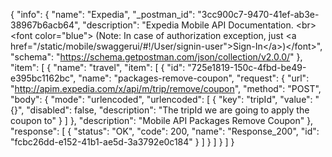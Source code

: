 {
  "info": {
    "name": "Expedia",
    "_postman_id": "3cc900c7-9470-41ef-ab3e-38967b6acb64",
    "description": "Expedia Mobile API Documentation. &lt;br&gt;&lt;font color=&quot;blue&quot;&gt; (Note: In case of authorization exception, just &lt;a href=&quot;/static/mobile/swaggerui/#!/User/signin-user&quot;&gt;Sign-In&lt;/a&gt;)&lt;/font&gt;",
    "schema": "https://schema.getpostman.com/json/collection/v2.0.0/"
  },
  "item": [
    {
      "name": "travel",
      "item": [
        {
          "id": "725e1819-150c-4fbd-be49-e395bc1162bc",
          "name": "packages-remove-coupon",
          "request": {
            "url": "http://apim.expedia.com/x/api/m/trip/remove/coupon",
            "method": "POST",
            "body": {
              "mode": "urlencoded",
              "urlencoded": [
                {
                  "key": "tripId",
                  "value": "{}",
                  "disabled": false,
                  "description": "The tripId we are going to apply the coupon to"
                }
              ]
            },
            "description": "Mobile API Packages Remove Coupon"
          },
          "response": [
            {
              "status": "OK",
              "code": 200,
              "name": "Response_200",
              "id": "fcbc26dd-e152-41b1-ae5d-3a3792e0c184"
            }
          ]
        }
      ]
    }
  ]
}
